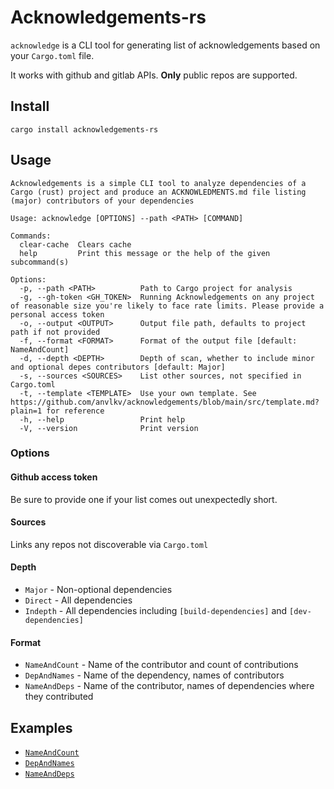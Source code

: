 # Acknowledgements-rs

`acknowledge` is a CLI tool for generating list of acknowledgements based on your `Cargo.toml` file.

It works with github and gitlab APIs. **Only** public repos are supported.

## Install

```
cargo install acknowledgements-rs
```

## Usage

```
Acknowledgements is a simple CLI tool to analyze dependencies of a Cargo (rust) project and produce an ACKNOWLEDMENTS.md file listing (major) contributors of your dependencies

Usage: acknowledge [OPTIONS] --path <PATH> [COMMAND]

Commands:
  clear-cache  Clears cache
  help         Print this message or the help of the given subcommand(s)

Options:
  -p, --path <PATH>          Path to Cargo project for analysis
  -g, --gh-token <GH_TOKEN>  Running Acknowledgements on any project of reasonable size you're likely to face rate limits. Please provide a personal access token
  -o, --output <OUTPUT>      Output file path, defaults to project path if not provided
  -f, --format <FORMAT>      Format of the output file [default: NameAndCount]
  -d, --depth <DEPTH>        Depth of scan, whether to include minor and optional depes contributors [default: Major]
  -s, --sources <SOURCES>    List other sources, not specified in Cargo.toml
  -t, --template <TEMPLATE>  Use your own template. See https://github.com/anvlkv/acknowledgements/blob/main/src/template.md?plain=1 for reference
  -h, --help                 Print help
  -V, --version              Print version
```

### Options

#### Github access token

Be sure to provide one if your list comes out unexpectedly short.

#### Sources

Links any repos not discoverable via `Cargo.toml`

#### Depth

- `Major` - Non-optional dependencies
- `Direct` - All dependencies
- `Indepth` - All dependencies including `[build-dependencies]` and `[dev-dependencies]`

#### Format

- `NameAndCount` - Name of the contributor and count of contributions
- `DepAndNames` - Name of the dependency, names of contributors
- `NameAndDeps` - Name of the contributor, names of dependencies where they contributed


## Examples

- [`NameAndCount`](https://github.com/anvlkv/acknowledgements/blob/main/ACKNOWLEDGEMENTS.md)
- [`DepAndNames`](https://github.com/anvlkv/acknowledgements/blob/main/ACKNOWLEDGEMENTS-DepAndNames.md)
- [`NameAndDeps` ](https://github.com/anvlkv/acknowledgements/blob/main/ACKNOWLEDGEMENTS-NameAndDeps.md)
